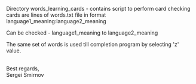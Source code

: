 Directory words_learning_cards - contains script to perform card checking<br/>
cards are lines of words.txt file in format<br/>
language1_meaning:language2_meaning<br/>

Can be checked - language1_meaning to language2_meaning<br/>

The same set of words is used till completion program by selecting 'z' value.<br/>

<br/>
Best regards, <br/>
Sergei Smirnov
